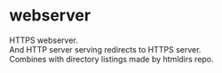 # webserver
HTTPS webserver.  
And HTTP server serving redirects to HTTPS server.  
Combines with directory listings made by htmldirs repo.
